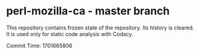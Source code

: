 # perl-mozilla-ca - master branch

This repository contains frozen state of the repository.
Its history is cleared. It is used only for static code
analysis with Codacy.

Commit Time: 1701665806
